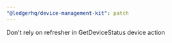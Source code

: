 ```yaml
---
"@ledgerhq/device-management-kit": patch
---
```


Don't rely on refresher in GetDeviceStatus device action
